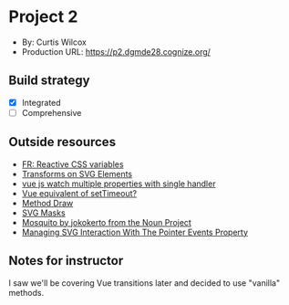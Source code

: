 
# Project 2
+ By: Curtis Wilcox
+ Production URL: <https://p2.dgmde28.cognize.org/>

## Build strategy
+ [x] Integrated
+ [ ] Comprehensive

## Outside resources
- [FR: Reactive CSS variables](https://github.com/vuejs/vue/issues/7346#issuecomment-366474434)
- [Transforms on SVG Elements](https://css-tricks.com/transforms-on-svg-elements/)
- [vue js watch multiple properties with single handler](https://stackoverflow.com/questions/42737034/vue-js-watch-multiple-properties-with-single-handler)
- [Vue equivalent of setTimeout?](https://stackoverflow.com/questions/38399050/vue-equivalent-of-settimeout/43173405)
- [Method Draw](https://editor.method.ac)
- [SVG Masks](http://tutorials.jenkov.com/svg/mask.html)
- [Mosquito by jokokerto from the Noun Project](https://thenounproject.com/search/?q=Mosquito&i=2546966)
- [Managing SVG Interaction With The Pointer Events Property](https://www.smashingmagazine.com/2018/05/svg-interaction-pointer-events-property/)

## Notes for instructor
I saw we'll be covering Vue transitions later and decided to use "vanilla" methods.
